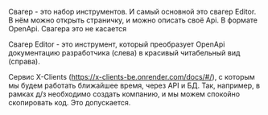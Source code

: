 Свагер - это набор инструментов. И самый основной это свагер Editor. В нём можно открыть страничку, и можно
описать своё Api. В формате OpenApi. Свагера это не касается

Свагер Editor - это инструмент, который преобразует OpenApi документацию разработчика (слева) в красивый 
читабельный вид (справа). 

Сервис X-Clients (https://x-clients-be.onrender.com/docs/#/), с которым мы будем работать ближайшее время, 
через API и БД. Так, например, в рамках д/з необходимо создать компанию, и мы можем спокойно 
скопировать код. Это допускается.  
